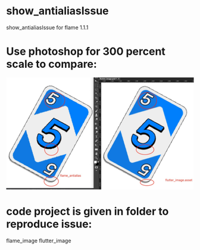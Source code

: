 # show_antialiasIssue
show_antialiasIssue for flame 1.1.1

# Use photoshop for 300 percent scale to compare:

![comparision via ps](https://github.com/GuiTom/show_antialiasIssue/blob/main/screenshots/comparison_in_300percent_scale.jpg)

# code project is given in folder to reproduce issue:
 flame_image 
 flutter_image

